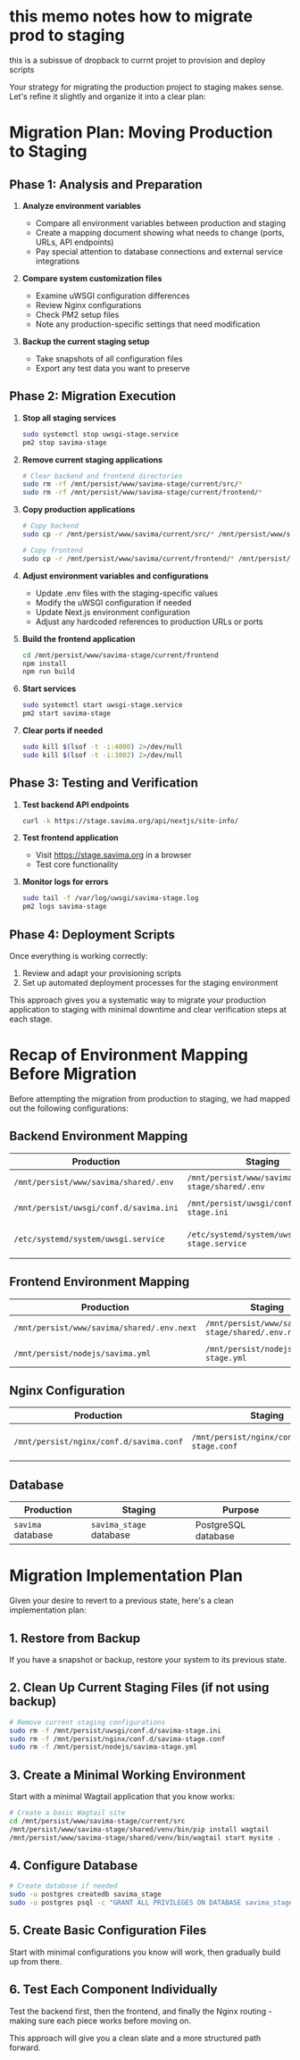# this memo notes how to migrate prod to staging

this is a subissue of dropback to currnt projet to provision and deploy scripts

Your strategy for migrating the production project to staging makes sense. Let's refine it slightly and organize it into a clear plan:

# Migration Plan: Moving Production to Staging

## Phase 1: Analysis and Preparation
1. **Analyze environment variables**
   - Compare all environment variables between production and staging
   - Create a mapping document showing what needs to change (ports, URLs, API endpoints)
   - Pay special attention to database connections and external service integrations

2. **Compare system customization files**
   - Examine uWSGI configuration differences
   - Review Nginx configurations 
   - Check PM2 setup files
   - Note any production-specific settings that need modification

3. **Backup the current staging setup**
   - Take snapshots of all configuration files
   - Export any test data you want to preserve

## Phase 2: Migration Execution
1. **Stop all staging services**
   ```bash
   sudo systemctl stop uwsgi-stage.service
   pm2 stop savima-stage
   ```

2. **Remove current staging applications**
   ```bash
   # Clear backend and frontend directories
   sudo rm -rf /mnt/persist/www/savima-stage/current/src/*
   sudo rm -rf /mnt/persist/www/savima-stage/current/frontend/*
   ```

3. **Copy production applications**
   ```bash
   # Copy backend
   sudo cp -r /mnt/persist/www/savima/current/src/* /mnt/persist/www/savima-stage/current/src/
   
   # Copy frontend
   sudo cp -r /mnt/persist/www/savima/current/frontend/* /mnt/persist/www/savima-stage/current/frontend/
   ```

4. **Adjust environment variables and configurations**
   - Update .env files with the staging-specific values
   - Modify the uWSGI configuration if needed
   - Update Next.js environment configuration
   - Adjust any hardcoded references to production URLs or ports

5. **Build the frontend application**
   ```bash
   cd /mnt/persist/www/savima-stage/current/frontend
   npm install
   npm run build
   ```

6. **Start services**
   ```bash
   sudo systemctl start uwsgi-stage.service
   pm2 start savima-stage
   ```

7. **Clear ports if needed**
   ```bash
   sudo kill $(lsof -t -i:4000) 2>/dev/null
   sudo kill $(lsof -t -i:3002) 2>/dev/null
   ```

## Phase 3: Testing and Verification
1. **Test backend API endpoints**
   ```bash
   curl -k https://stage.savima.org/api/nextjs/site-info/
   ```

2. **Test frontend application**
   - Visit https://stage.savima.org in a browser
   - Test core functionality

3. **Monitor logs for errors**
   ```bash
   sudo tail -f /var/log/uwsgi/savima-stage.log
   pm2 logs savima-stage
   ```

## Phase 4: Deployment Scripts
Once everything is working correctly:
1. Review and adapt your provisioning scripts
2. Set up automated deployment processes for the staging environment

This approach gives you a systematic way to migrate your production application to staging with minimal downtime and clear verification steps at each stage.


# Recap of Environment Mapping Before Migration

Before attempting the migration from production to staging, we had mapped out the following configurations:

## Backend Environment Mapping
| Production | Staging | Purpose |
|------------|---------|---------|
| `/mnt/persist/www/savima/shared/.env` | `/mnt/persist/www/savima-stage/shared/.env` | Environment variables |
| `/mnt/persist/uwsgi/conf.d/savima.ini` | `/mnt/persist/uwsgi/conf.d/savima-stage.ini` | uWSGI configuration |
| `/etc/systemd/system/uwsgi.service` | `/etc/systemd/system/uwsgi-stage.service` | uWSGI systemd service |

## Frontend Environment Mapping
| Production | Staging | Purpose |
|------------|---------|---------|
| `/mnt/persist/www/savima/shared/.env.next` | `/mnt/persist/www/savima-stage/shared/.env.next` | Next.js environment |
| `/mnt/persist/nodejs/savima.yml` | `/mnt/persist/nodejs/savima-stage.yml` | PM2 configuration |

## Nginx Configuration
| Production | Staging | Purpose |
|------------|---------|---------|
| `/mnt/persist/nginx/conf.d/savima.conf` | `/mnt/persist/nginx/conf.d/savima-stage.conf` | Nginx server config |

## Database
| Production | Staging | Purpose |
|------------|---------|---------|
| `savima` database | `savima_stage` database | PostgreSQL database |

# Migration Implementation Plan

Given your desire to revert to a previous state, here's a clean implementation plan:

## 1. Restore from Backup
If you have a snapshot or backup, restore your system to its previous state.

## 2. Clean Up Current Staging Files (if not using backup)
```bash
# Remove current staging configurations
sudo rm -f /mnt/persist/uwsgi/conf.d/savima-stage.ini
sudo rm -f /mnt/persist/nginx/conf.d/savima-stage.conf
sudo rm -f /mnt/persist/nodejs/savima-stage.yml
```

## 3. Create a Minimal Working Environment
Start with a minimal Wagtail application that you know works:

```bash
# Create a basic Wagtail site
cd /mnt/persist/www/savima-stage/current/src
/mnt/persist/www/savima-stage/shared/venv/bin/pip install wagtail
/mnt/persist/www/savima-stage/shared/venv/bin/wagtail start mysite .
```

## 4. Configure Database
```bash
# Create database if needed
sudo -u postgres createdb savima_stage
sudo -u postgres psql -c "GRANT ALL PRIVILEGES ON DATABASE savima_stage TO savima;"
```

## 5. Create Basic Configuration Files
Start with minimal configurations you know will work, then gradually build up from there.

## 6. Test Each Component Individually
Test the backend first, then the frontend, and finally the Nginx routing - making sure each piece works before moving on.

This approach will give you a clean slate and a more structured path forward.